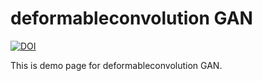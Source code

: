 # deformableconvolution GAN

[![DOI](https://zenodo.org/badge/926312751.svg)](https://doi.org/10.5281/zenodo.15565914)

This is demo page for deformableconvolution GAN.

